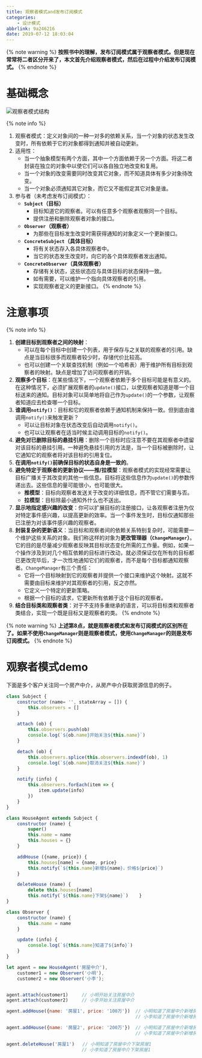 ```yaml
---
title: 观察者模式and发布订阅模式
categories:
    - 设计模式
abbrlink: 9a246216
date: 2019-07-12 18:03:04
---
```


{% note warning %}
**按照书中的理解，发布订阅模式属于观察者模式。但是现在常常将二者区分开来了，本文首先介绍观察者模式，然后在过程中介绍发布订阅模式。**
{% endnote %}

# 基础概念

![观察者模式结构](https://blog-images-1258719270.cos.ap-shanghai.myqcloud.com/%E8%AE%BE%E8%AE%A1%E6%A8%A1%E5%BC%8F/%E8%A7%82%E5%AF%9F%E8%80%85%E6%A8%A1%E5%BC%8F/%E8%A7%82%E5%AF%9F%E8%80%85%E6%A8%A1%E5%BC%8F%E7%BB%93%E6%9E%84.png)

{% note info %}
1. 观察者模式：定义对象间的一种一对多的依赖关系，当一个对象的状态发生改变时，所有依赖于它的对象都得到通知并被自动更新。
2. 适用性：
    - 当一个抽象模型有两个方面，其中一个方面依赖于另一个方面。将这二者封装在独立的对象中以使它们可以各自独立地改变和复用。
    - 当一个对象的改变需要同时改变其它对象，而不知道具体有多少对象待改变。
    - 当一个对象必须通知其它对象，而它又不能假定其它对象是谁。
3. 参与者（未考虑发布订阅模式）：
    - **`Subject`（目标）**
        - 目标知道它的观察者。可以有任意多个观察者观察同一个目标。
        - 提供注册和删除观察者对象的接口。
    - **`Observer`（观察者）**
        - 为那些在目标发生改变时需获得通知的对象定义一个更新接口。
    - **`ConcreteSubject`（具体目标）**
        - 将有关状态存入各具体观察者中。
        - 当它的状态发生改变时，向它的各个具体观察者发出通知。
    - **`ConcreteObserver`（具体观察者）**
        - 存储有关状态，这些状态应与具体目标的状态保持一致。
        - 如有需要，可以维护一个指向具体观察者的引用。
        - 实现观察者定义的更新接口。
{% endnote %}

# 注意事项

{% note info %}
1. **创建目标到观察者之间的映射**：
    - 可以在每个目标中创建一个列表，用于保存与之关联的观察者的引用。缺点是当目标很多而观察者较少时，存储代价比较高。
    - 也可以创建一个关联查找机制（例如一个哈希表）用于维护所有目标到观察者的映射。缺点是增加了访问观察者的开销。
2. **观察多个目标**：在某些情况下，一个观察者依赖于多个目标可能是有意义的。在这种情况下，必须扩展观察者的`update()`接口，以使观察者知道是哪一个目标送来的通知。目标对象可以简单地将自己作为`update()`的一个参数，让观察者知道应去检查哪一个目标。
3. **谁调用`notify()`**：目标和它的观察者依赖于通知机制来保持一致。但到底由谁调用`notify()`来触发更新？
    - 可以让目标对象在状态改变后自动调用`notify()`。
    - 也可以让观察者在适当时候主动调用目标的`notify()`。
4. **避免对已删除目标的悬挂引用**：删除一个目标时应注意不要在其观察者中遗留对该目标的悬挂引用。一种避免悬挂引用的方法是，当一个目标被删除时，让它通知它的观察者将对该目标的引用复位。
5. **在调用`notify()`前确保目标的状态自身是一致的**。
6. **避免特定于观察者的更新协议——推/拉模型**：观察者模式的实现经常需要让目标广播关于其改变的其他一些信息。目标将这些信息作为`update()`的参数传递出去。这些信息的量可能很小，也可能很大。
    - **推模型**：目标向观察者发送关于改变的详细信息，而不管它们需要与否。
    - **拉模型**：目标除最小通知外什么也不送出。
7. **显示地指定感兴趣的改变**：你可以扩展目标的注册接口，让各观察者注册为仅对特定事件感兴趣，以提高更新的效率。当一个事件发生时，目标仅通知那些已注册为对该事件感兴趣的观察者。
8. **封装复杂的更新语义**：当目标和观察者间的依赖关系特别复杂时，可能需要一个维护这些关系的对象。我们称这样的对象为**更改管理器（`ChangeManager`）**。它的目的是尽量减少观察者反映其目标状态变化所需的工作量。例如，如果一个操作涉及到对几个相互依赖的目标进行改动，就必须保证仅在所有的目标都已更改完毕后，才一次性地通知它们的观察者，而不是每个目标都通知观察者。`ChangeManager`有三个责任：
    - 它将一个目标映射到它的观察者并提供一个接口来维护这个映射。这就不需要由目标来维护对其观察者的引用，反之亦然。
    - 它定义一个特定的更新策略。
    - 根据一个目标的请求，它更新所有依赖于这个目标的观察者。
9. **结合目标类和观察者类**：对于不支持多重继承的语言，可以将目标类和观察者类结合，实现一个既是目标又是观察者的类。
{% endnote %}

{% note warning %}
**上述第8点，就是观察者模式和发布订阅模式的区别所在了。如果不使用`ChangeManager`则是观察者模式，使用`ChangeManager`的则是发布订阅模式。**
{% endnote %}

# 观察者模式demo

下面是多个客户关注同一个房产中介，从房产中介获取房源信息的例子。

```js
class Subject {
    constructor (name= '', stateArray = []) {
        this.observers = []
    }

    attach (ob) {
        this.observers.push(ob)
        console.log(`${ob.name}开始关注${this.name}`)
    }

    detach (ob) {
        this.observers.splice(this.observers.indexOf(ob), 1)
        console.log(`${ob.name}取消关注${this.name}`)
    }

    notify (info) {
        this.observers.forEach(item => {
            item.update(info)
        })
    }
}

class HouseAgent extends Subject {
    constructor (name) {
        super()
        this.name = name
        this.houses = {}
    }

    addHouse ({name, price}) {
        this.houses[name] = {name, price}
        this.notify(`${this.name}新增${name}，价格${price}`)
    }

    deleteHouse (name) {
        delete this.houses[name]
        this.notify(`${this.name}下架${name}`)    }
}

class Observer {
    constructor (name) {
        this.name = name
    }

    update (info) {
        console.log(`${this.name}知道了${info}`)
    }
}

let agent = new HouseAgent('房屋中介'),
    customer1 = new Observer('小明'),
    customer2 = new Observer('小李');


agent.attach(customer1)     // 小明开始关注房屋中介
agent.attach(customer2)     // 小李开始关注房屋中介

agent.addHouse({name: '房屋1', price: '100万'})  // 小明知道了房屋中介新增房屋1，价格100万
                                                // 小李知道了房屋中介新增房屋1，价格100万

agent.addHouse({name: '房屋2', price: '200万'})  // 小明知道了房屋中介新增房屋2，价格200万
                                                // 小李知道了房屋中介新增房屋2，价格200万

agent.deleteHouse('房屋1')   // 小明知道了房屋中介下架房屋1
                            // 小李知道了房屋中介下架房屋1
```
